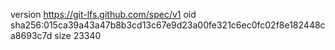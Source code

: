 version https://git-lfs.github.com/spec/v1
oid sha256:015ca39a43a47b8b3cd13c67e9d23a00fe321c6ec0fc02f8e182448ca8693c7d
size 23340
